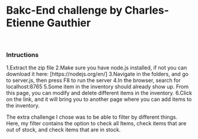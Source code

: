 <h1>Bakc-End challenge by Charles-Etienne Gauthier</h1>
<br/>
<h3>Intructions</h3>
1.Extract the zip file
2.Make sure you have node.js installed, if not you can download it here: [https://nodejs.org/en/]
3.Navigate in the folders, and go to server.js, then press F8 to run the server
4.In the browser, search for localhost:8765
5.Some item in the inventory should already show up. From this page, you can modify and delete different items in the inventory.
6.Click on the link, and it will bring you to another page where you can add items to the inventory.


The extra challenge I chose was to be able to filter by different things. <br/>
Here, my filter contains the option to check all Items, check items that are out of stock, and check items that are in stock.
